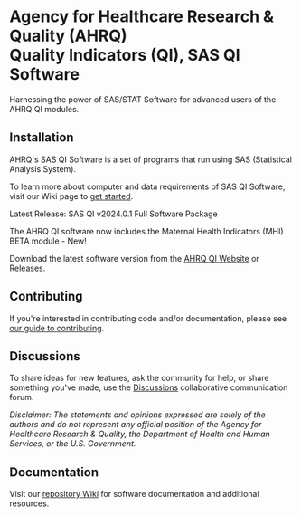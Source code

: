 # Agency for Healthcare Research & Quality (AHRQ) <br> Quality Indicators (QI), SAS QI Software

Harnessing the power of SAS/STAT Software for advanced users of the AHRQ QI modules.

## Installation

AHRQ's SAS QI Software is a set of programs that run using SAS (Statistical Analysis System).

To learn more about computer and data requirements of SAS QI Software, visit our Wiki page to [get started](https://github.com/panth-tyler/panth-qi/wiki/Getting-Started).

Latest Release: SAS QI v2024.0.1 Full Software Package

The AHRQ QI software now includes the Maternal Health Indicators (MHI) BETA module - New!

Download the latest software version from the [AHRQ QI Website](https://qualityindicators.ahrq.gov/software/sas_qi) or [Releases](https://github.com/panth-tyler/panth-qi/releases).

## Contributing

If you're interested in contributing code and/or documentation, please see [our guide to contributing](https://github.com/panth-tyler/panth-qi/wiki/Contributing-to-AHRQ-SAS-QI-Software).

## Discussions

To share ideas for new features, ask the community for help, or share something you've made, use the [Discussions](https://github.com/panth-tyler/panth-qi/discussions) collaborative communication forum.

_Disclaimer: The statements and opinions expressed are solely of the authors and do not represent any official position of the Agency for Healthcare Research & Quality, the Department of Health and Human Services, or the U.S. Government._

## Documentation

Visit our [repository Wiki](https://github.com/panth-tyler/panth-qi/wiki) for software documentation and additional resources.
